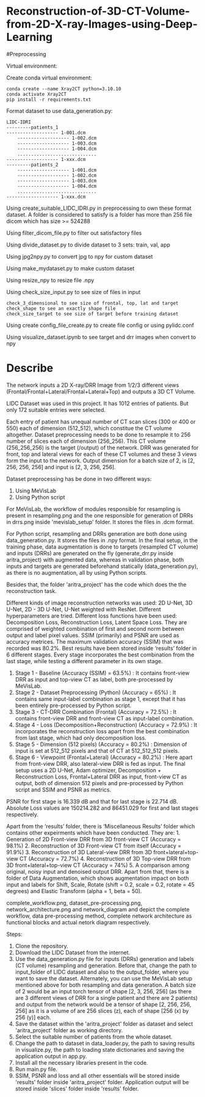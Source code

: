 # Reconstruction-of-3D-CT-Volume-from-2D-X-ray-Images-using-Deep-Learning

#Preprocessing

Virtual environment:

Create conda virtual environment:

	conda create --name Xray2CT python=3.10.10
	conda activate Xray2CT
 	pip install -r requirements.txt

Format dataset to use data_generation.py:

 	LIDC-IDRI
  	---------patients_1
   	------------------- 1-001.dcm
    	------------------- 1-002.dcm
     	------------------- 1-003.dcm
      	------------------- 1-004.dcm
       	.............................
	------------------- 1-xxx.dcm
 	---------patients_2
     	------------------- 1-001.dcm
    	------------------- 1-002.dcm
     	------------------- 1-003.dcm
      	------------------- 1-004.dcm
       	.............................
	------------------- 1-xxx.dcm
 
Using create_suitable_LIDC_IDRI.py in preprocessing to own these format dataset. A folder is considered to satisfy is a folder has more than 256 file dicom which has size >= 524288

Using filter_dicom_file.py to filter out satisfactory files

Using divide_dataset.py to divide dataset to 3 sets: train, val, app

Using jpg2npy.py to convert jpg to npy for custom dataset

Using make_mydataset.py to make custom dataset

Using resize_npy to resize file .npy

Using check_size_input.py to see size of files in input

	check_3_dimensional to see size of frontal, top, lat and target 
 	check_shape to see an exactly shape file 
  	check_size_target to see size of target before training dataset

Using create config_file_create.py to create file config or using pylidc.conf

Using visualize_dataset.ipynb to see target and drr images when convert to npy

# Describe

The network inputs a 2D X-ray/DRR Image from 1/2/3 different views (Frontal/Frontal+Lateral/Frontal+Lateral+Top) and outputs a 3D CT Volume.

LIDC Dataset was used in this project. It has 1012 entries of patients. But only 172 suitable entries were selected.

Each entry of patient has unequal number of CT scan slices (300 or 400 or 550) each of dimension (512_512), which constitue the CT volume altogether. Dataset preprocessing needs to be 
done to resample it to 256 number of slices each of dimension (256_256). This CT volume (256_256_256) is the target (/output) of the network. DRR was generated for front, top
and lateral views for each of these CT volumes and these 3 views form the input to the network. Output dimension for a batch size of 2, is [2, 256, 256, 256] and input is [2, 3, 256, 256].

Dataset preprocessing has be done in two different ways:
1. Using MeVisLab
2. Using Python script

For MeVisLab, the workflow of modules responsible for resampling is present in resampling.png and the one responsible for generation of DRRs in drrs.png inside 'mevislab_setup' folder. It stores the files in .dcm format.

For Python script, resampling and DRRs generation are both done using data_generation.py. It stores the files in .npy format.
In the final setup, in the training phase, data augmentation is done to targets (resampled CT volume) and inputs (DRRs) are generated on the fly (generate_drr.py inside aritra_project) with augmented data, whereas in validation phase,
both inputs and targets are generated beforehand statically (data_generation.py), as there is no augmentation, all by using Python scripts.

Besides that, the folder 'aritra_project' has the code which does the the reconstruction task.

Different kinds of image reconstruction networks was used: 2D U-Net, 3D U-Net, 2D - 3D U-Net, U-Net weighted with ResNet. Different hyperparameters are tried. Different loss functions have been used:
Decomposition Loss, Reconstruction Loss, Latent Space Loss. They are comprised of weighted combination of first and second norm between output and label pixel values. SSIM (primarily) and PSNR are used as accuracy metrices. 
The maximum validation accuracy (SSIM) that was recorded was 80.2%. 
Best results have been stored inside ‘results’ folder in 6 different stages. Every stage incorporates the best combination from the last stage, while testing a different parameter in its own stage.
 1. Stage 1 - Baseline (Accuracy (SSIM) = 63.5%) : It contains front-view DRR as input and top-view CT as label, both pre-processed by MeVisLab. 
2. Stage 2 - Dataset Preprocessing (Python) (Accuracy = 65%) : It contains same input-label combination as stage 1, except that it has been entirely pre-processed by Python script.
3. Stage 3 - CT-DRR Combination (Frontal) (Accuracy = 72.5%) : It contains front-view DRR and front-view CT as input-label combination.
4. Stage 4 - Loss (Decomposition+Reconstruction) (Accuracy = 72.9%) : It incorporates the reconstruction loss apart from the best combination from last stage, which had only decomposition loss.
5. Stage 5 - Dimension (512 pixels) (Accuracy = 80.2%) : Dimension of input is set at 512_512 pixels and that of CT at 512_512_512 pixels.
6. Stage 6 - Viewpoint (Frontal+Lateral) (Accuracy = 80.2%) : Here apart from front-view DRR, also lateral-view DRR is fed as input.
The final setup uses a 2D U-Net, Adam optimizer, Decomposition + Reconstruction Loss, Frontal+Lateral DRR as input, front-view CT as output, both of dimension 512 pixels and pre-processed by Python script and SSIM and PSNR as metrics. 

PSNR for first stage is 16.339 dB and that for last stage is 22.714 dB. Absolute Loss values are 150214.282 and 86451.029 for first and last stages respectively. 

Apart from the ‘results’ folder, there is ‘Miscellaneous Results’ folder which contains other expeirments which have been conducted. They are:
	1.	Generation of 2D Front-view DRR from 3D front-view CT (Accuracy = 98.1%)
	2.	Reconstruction of 3D Front-view CT from itself (Accuracy = 91.9%)
	3.	Reconstruction of 3D Lateral-view DRR from 3D front+lateral+top-view CT (Accuracy = 72.7%)
	4.	Reconstruction of 3D Top-view DRR from 3D front+lateral+top-view CT (Accuracy = 74%)
	5.      A comparison among original, noisy input and denoised output DRR.
Apart from that, there is a folder of Data Augmentation, which shows augmentation impact on both input and labels for Shift, Scale, Rotate (shift = 0.2, scale = 0.2, rotate = 45 degrees) and Elastic Transform (alpha = 1, beta = 50).

complete_workflow.png, dataset_pre-processing.png, network_architecture.png and network_diagram and depict the complete workflow, data pre-processing method, complete network architecture as functional blocks and actual netork diagram respectively.


Steps:

1. Clone the repository. 
2. Download the LIDC Dataset from the internet.
3. Use the data_generation.py file for inputs (DRRs) generation and labels (CT volume) resampling and generation. Before that, change the path to input_folder of LIDC dataset and also to the output_folder, where you want to save the dataset. Alternately, you can use the MeVisLab setup mentioned above for both resampling and data generation. A batch size of 2 would be an input torch tensor of shape [2, 3, 256, 256] (as there are 3 different views of DRR for a single patient and there are 2 patients) and output from the network would be a tensor of shape [2, 256, 256, 256] as it is a volume of are 256 slices (z), each of shape [256 (x) by 256 (y)] each.
4. Save the dataset within the 'aritra_project' folder as dataset and select 'aritra_project' folder as working directory.
5. Select the suitable number of patients from the whole dataset.
6. Change the path to dataset in data_loader.py, the path to saving results in visualize.py, the path to loading state dictionaries and saving the application output in app.py.
7. Install all the necessary libraries present in the code.
8. Run main.py file.
9. SSIM, PSNR and loss and all other essentials will be stored inside 'results' folder inside 'aritra_project' folder. Application output will be stored inside 'slices' folder inside 'results' folder.








